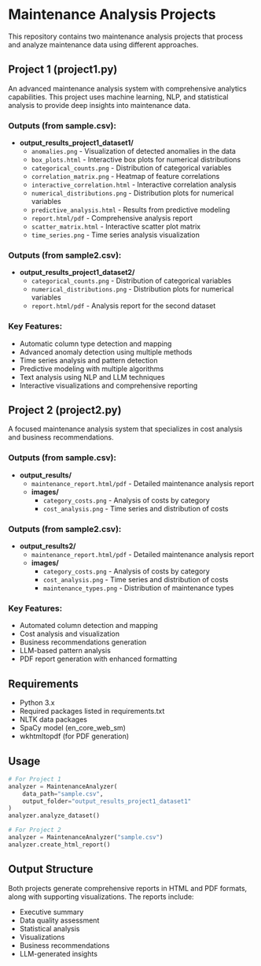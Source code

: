 # Maintenance Analysis Projects

This repository contains two maintenance analysis projects that process and analyze maintenance data using different approaches.

## Project 1 (project1.py)

An advanced maintenance analysis system with comprehensive analytics capabilities. This project uses machine learning, NLP, and statistical analysis to provide deep insights into maintenance data.

### Outputs (from sample.csv):
- **output_results_project1_dataset1/**
  - `anomalies.png` - Visualization of detected anomalies in the data
  - `box_plots.html` - Interactive box plots for numerical distributions
  - `categorical_counts.png` - Distribution of categorical variables
  - `correlation_matrix.png` - Heatmap of feature correlations
  - `interactive_correlation.html` - Interactive correlation analysis
  - `numerical_distributions.png` - Distribution plots for numerical variables
  - `predictive_analysis.html` - Results from predictive modeling
  - `report.html/pdf` - Comprehensive analysis report
  - `scatter_matrix.html` - Interactive scatter plot matrix
  - `time_series.png` - Time series analysis visualization

### Outputs (from sample2.csv):
- **output_results_project1_dataset2/**
  - `categorical_counts.png` - Distribution of categorical variables
  - `numerical_distributions.png` - Distribution plots for numerical variables
  - `report.html/pdf` - Analysis report for the second dataset

### Key Features:
- Automatic column type detection and mapping
- Advanced anomaly detection using multiple methods
- Time series analysis and pattern detection
- Predictive modeling with multiple algorithms
- Text analysis using NLP and LLM techniques
- Interactive visualizations and comprehensive reporting

## Project 2 (project2.py)

A focused maintenance analysis system that specializes in cost analysis and business recommendations.

### Outputs (from sample.csv):
- **output_results/**
  - `maintenance_report.html/pdf` - Detailed maintenance analysis report
  - **images/**
    - `category_costs.png` - Analysis of costs by category
    - `cost_analysis.png` - Time series and distribution of costs

### Outputs (from sample2.csv):
- **output_results2/**
  - `maintenance_report.html/pdf` - Detailed maintenance analysis report
  - **images/**
    - `category_costs.png` - Analysis of costs by category
    - `cost_analysis.png` - Time series and distribution of costs
    - `maintenance_types.png` - Distribution of maintenance types

### Key Features:
- Automated column detection and mapping
- Cost analysis and visualization
- Business recommendations generation
- LLM-based pattern analysis
- PDF report generation with enhanced formatting

## Requirements
- Python 3.x
- Required packages listed in requirements.txt
- NLTK data packages
- SpaCy model (en_core_web_sm)
- wkhtmltopdf (for PDF generation)

## Usage
```python
# For Project 1
analyzer = MaintenanceAnalyzer(
    data_path="sample.csv",
    output_folder="output_results_project1_dataset1"
)
analyzer.analyze_dataset()

# For Project 2
analyzer = MaintenanceAnalyzer("sample.csv")
analyzer.create_html_report()
```

## Output Structure
Both projects generate comprehensive reports in HTML and PDF formats, along with supporting visualizations. The reports include:
- Executive summary
- Data quality assessment
- Statistical analysis
- Visualizations
- Business recommendations
- LLM-generated insights